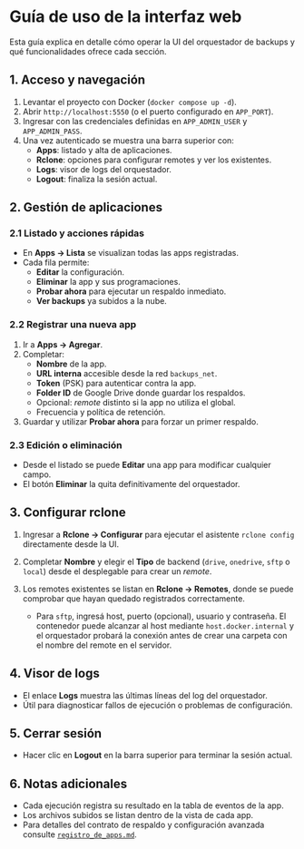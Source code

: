 # Guía de uso de la interfaz web

Esta guía explica en detalle cómo operar la UI del orquestador de backups y qué
funcionalidades ofrece cada sección.

## 1. Acceso y navegación
1. Levantar el proyecto con Docker (`docker compose up -d`).
2. Abrir `http://localhost:5550` (o el puerto configurado en `APP_PORT`).
3. Ingresar con las credenciales definidas en `APP_ADMIN_USER` y `APP_ADMIN_PASS`.
4. Una vez autenticado se muestra una barra superior con:
   - **Apps**: listado y alta de aplicaciones.
   - **Rclone**: opciones para configurar remotes y ver los existentes.
   - **Logs**: visor de logs del orquestador.
   - **Logout**: finaliza la sesión actual.

## 2. Gestión de aplicaciones
### 2.1 Listado y acciones rápidas
- En **Apps → Lista** se visualizan todas las apps registradas.
- Cada fila permite:
  - **Editar** la configuración.
  - **Eliminar** la app y sus programaciones.
  - **Probar ahora** para ejecutar un respaldo inmediato.
  - **Ver backups** ya subidos a la nube.

### 2.2 Registrar una nueva app
1. Ir a **Apps → Agregar**.
2. Completar:
   - **Nombre** de la app.
   - **URL interna** accesible desde la red `backups_net`.
   - **Token** (PSK) para autenticar contra la app.
   - **Folder ID** de Google Drive donde guardar los respaldos.
   - Opcional: *remote* distinto si la app no utiliza el global.
   - Frecuencia y política de retención.
3. Guardar y utilizar **Probar ahora** para forzar un primer respaldo.

### 2.3 Edición o eliminación
- Desde el listado se puede **Editar** una app para modificar cualquier campo.
- El botón **Eliminar** la quita definitivamente del orquestador.

## 3. Configurar rclone
1. Ingresar a **Rclone → Configurar** para ejecutar el asistente `rclone config`
   directamente desde la UI.
2. Completar **Nombre** y elegir el **Tipo** de backend (`drive`,
   `onedrive`, `sftp` o `local`) desde el desplegable para crear un *remote*.

3. Los remotes existentes se listan en **Rclone → Remotes**, donde se puede
   comprobar que hayan quedado registrados correctamente.
   - Para `sftp`, ingresá host, puerto (opcional), usuario y contraseña. El contenedor puede alcanzar al host mediante `host.docker.internal` y el orquestador probará la conexión antes de crear una carpeta con el nombre del remote en el servidor.

## 4. Visor de logs
- El enlace **Logs** muestra las últimas líneas del log del orquestador.
- Útil para diagnosticar fallos de ejecución o problemas de configuración.

## 5. Cerrar sesión
- Hacer clic en **Logout** en la barra superior para terminar la sesión actual.

## 6. Notas adicionales
- Cada ejecución registra su resultado en la tabla de eventos de la app.
- Los archivos subidos se listan dentro de la vista de cada app.
- Para detalles del contrato de respaldo y configuración avanzada consulte
  [`registro_de_apps.md`](registro_de_apps.md).

